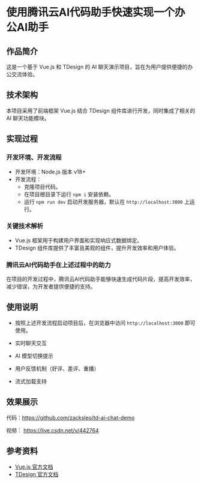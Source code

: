 # 使用腾讯云AI代码助手快速实现一个办公AI助手

## 作品简介
这是一个基于 Vue.js 和 TDesign 的 AI 聊天演示项目，旨在为用户提供便捷的办公交流体验。

## 技术架构
本项目采用了前端框架 Vue.js 结合 TDesign 组件库进行开发，同时集成了相关的 AI 聊天功能模块。

## 实现过程

### 开发环境、开发流程
- 开发环境：Node.js 版本 v18+
- 开发流程：
    - 克隆项目代码。
    - 在项目根目录下运行 `npm i` 安装依赖。
    - 运行 `npm run dev` 启动开发服务器，默认在 `http://localhost:3000` 上运行。

### 关键技术解析
- Vue.js 框架用于构建用户界面和实现响应式数据绑定。
- TDesign 组件库提供了丰富且美观的组件，提升开发效率和用户体验。

### 腾讯云AI代码助手在上述过程中的助力

在项目的开发过程中，腾讯云AI代码助手能够快速生成代码片段，提高开发效率，减少错误，为开发者提供便捷的支持。


## 使用说明

- 按照上述开发流程启动项目后，在浏览器中访问 `http://localhost:3000` 即可使用。

- 实时聊天交互
- AI 模型切换提示
- 用户反馈机制（好评、差评、重播）
- 流式加载支持

## 效果展示

代码：https://github.com/zacksleo/td-ai-chat-demo

视频： https://live.csdn.net/v/442764

## 参考资料

- [Vue.js 官方文档](https://vuejs.org/v2/guide/)
- [TDesign 官方文档](https://tdesign.tencent.com/vue/)